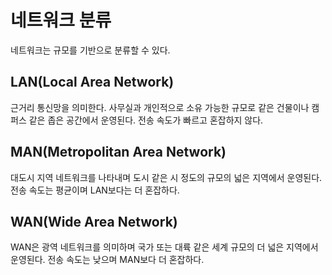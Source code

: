 # 네트워크 분류

네트워크는 규모를 기반으로 분류할 수 있다. 

## LAN(Local Area Network)

근거리 통신망을 의미한다. 사무실과 개인적으로 소유 가능한 규모로 같은 건물이나 캠퍼스 같은 좁은 공간에서 운영된다. 전송 속도가 빠르고 혼잡하지 않다.

## MAN(Metropolitan Area Network)

대도시 지역 네트워크를 나타내며 도시 같은 시 정도의 규모의 넓은 지역에서 운영된다. 전송 속도는 평균이며 LAN보다는 더 혼잡하다.

## WAN(Wide Area Network)

WAN은 광역 네트워크를 의미하며 국가 또는 대륙 같은 세계 규모의 더 넓은 지역에서 운영된다. 전송 속도는 낮으며 MAN보다 더 혼잡하다.